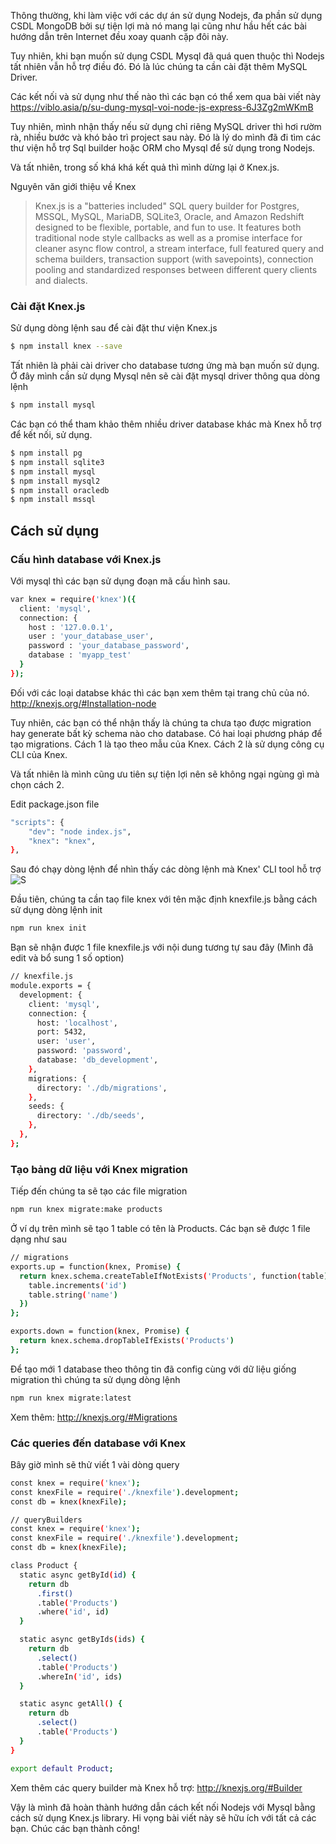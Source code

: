 Thông thường, khi làm việc với các dự án sử dụng Nodejs, đa phần sử dụng CSDL MongoDB bởi sự tiện lợi mà nó mang lại cũng như 
hầu hết các bài hướng dẫn trên Internet đều xoay quanh cặp đôi này.

Tuy nhiên, khi bạn muốn sử dụng CSDL Mysql đã quá quen thuộc thì Nodejs tất nhiên vẫn hỗ trợ điều đó. Đó là lúc chúng ta cần cài đặt thêm MySQL Driver.

Các kết nối và sử dụng như thế nào thì các bạn có thể xem qua bài viết này
https://viblo.asia/p/su-dung-mysql-voi-node-js-express-6J3Zg2mWKmB

Tuy nhiên, mình nhận thấy nếu sử dụng chỉ riêng MySQL driver thì hơi rườm rà, nhiều bước và khó bảo trì project sau này.
Đó là lý do mình đã đi tìm các thư viện hỗ trợ Sql builder hoặc ORM cho Mysql để sử dụng trong Nodejs.

Và tất nhiên, trong số khá khá kết quả thì mình dừng lại ở Knex.js.

Nguyên văn giới thiệu về Knex
>  Knex.js is a "batteries included" SQL query builder for Postgres, MSSQL, MySQL, MariaDB, SQLite3, Oracle, and Amazon Redshift designed to be flexible, portable, and fun to use. It features both traditional node style callbacks as well as a promise interface for cleaner async flow control, a stream interface, full featured query and schema builders, transaction support (with savepoints), connection pooling and standardized responses between different query clients and dialects.



### Cài đặt Knex.js
Sử dụng dòng lệnh sau để cài đặt thư viện Knex.js
```sh
$ npm install knex --save
```
Tất nhiên là phải cài driver cho database tương ứng mà bạn muốn sử dụng. Ở đây mình cần sử dụng Mysql nên sẽ cài đặt mysql driver
thông qua dòng lệnh
```sh
$ npm install mysql
```
Các bạn có thể tham khảo thêm nhiều driver database khác mà Knex hỗ trợ để kết nối, sử dụng.
```sh
$ npm install pg
$ npm install sqlite3
$ npm install mysql
$ npm install mysql2
$ npm install oracledb
$ npm install mssql
```
## Cách sử dụng
### Cấu hình database với Knex.js

Với mysql thì các bạn sử dụng đoạn mã cấu hình sau.
```sh
var knex = require('knex')({
  client: 'mysql',
  connection: {
    host : '127.0.0.1',
    user : 'your_database_user',
    password : 'your_database_password',
    database : 'myapp_test'
  }
});
```
Đối với các loại databse khác thì các bạn xem thêm tại trang chủ của nó. http://knexjs.org/#Installation-node

Tuy nhiên, các bạn có thể nhận thấy là chúng ta chưa tạo được migration hay generate bất kỳ schema nào cho database. 
Có hai loại phương pháp để tạo migrations. 
Cách 1 là tạo theo mẫu của Knex. 
Cách 2 là sử dụng công cụ CLI của Knex.

Và tất nhiên là mình cũng ưu tiên sự tiện lợi nên sẽ không ngại ngùng gì mà chọn cách 2.

Edit package.json file
```sh
"scripts": {
    "dev": "node index.js",
    "knex": "knex",
},
```

Sau đó chạy dòng lệnh để nhìn thấy các dòng lệnh mà Knex' CLI tool hỗ trợ
![S](https://i.imgur.com/x0YWdIh.png)


Đầu tiên, chúng ta cần taọ file knex với tên mặc định knexfile.js bằng cách sử dụng dòng lệnh init
```sh
npm run knex init
```
Bạn sẽ nhận được 1 file knexfile.js với nội dung tương tự sau đây (Mình đã edit và bổ sung 1 số option)

```sh
// knexfile.js
module.exports = {
  development: {
    client: 'mysql',
    connection: {
      host: 'localhost',
      port: 5432,
      user: 'user',
      password: 'password',
      database: 'db_development',
    },
    migrations: {
      directory: './db/migrations',
    },
    seeds: {
      directory: './db/seeds',
    },
  },
};
```
### Tạo bảng dữ liệu với Knex migration
Tiếp đến chúng ta sẽ tạo các file migration

```sh
npm run knex migrate:make products
```

Ở ví dụ trên mình sẽ tạo 1 table có tên là Products. Các bạn sẽ được 1 file dạng như sau


```sh
// migrations
exports.up = function(knex, Promise) {
  return knex.schema.createTableIfNotExists('Products', function(table) {
    table.increments('id')
    table.string('name')
  })
};

exports.down = function(knex, Promise) {
  return knex.schema.dropTableIfExists('Products')
};
```
Để tạo mới 1 database theo thông tin đã config cùng với dữ liệu giống migration thì chúng ta sử dụng dòng lệnh

```sh
npm run knex migrate:latest
```

Xem thêm: http://knexjs.org/#Migrations

### Các queries đến database với Knex

Bây giờ mình sẽ thử viết 1 vài dòng query


```sh
const knex = require('knex');
const knexFile = require('./knexfile').development;
const db = knex(knexFile);

// queryBuilders
const knex = require('knex');
const knexFile = require('./knexfile').development;
const db = knex(knexFile);

class Product {
  static async getById(id) {
    return db
      .first()
      .table('Products')
      .where('id', id)
  }

  static async getByIds(ids) {
    return db
      .select()
      .table('Products')
      .whereIn('id', ids)
  }

  static async getAll() {
    return db
      .select()
      .table('Products')
  }
}

export default Product;
```

Xem thêm các query builder mà Knex hỗ trợ: http://knexjs.org/#Builder


Vậy là mình đã hoàn thành hướng dẫn cách kết nối Nodejs với Mysql bằng cách sử dụng Knex.js library. Hi vọng bài viết này sẽ hữu ích với tất cả các bạn.
Chúc các bạn thành công!
